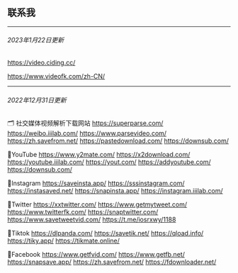 ## 联系我



---



###### 2023年1月22日更新

https://video.ciding.cc/

https://www.videofk.com/zh-CN/

---



###### 2022年12月31日更新

🗂️ 社交媒体视频解析下载网站
https://superparse.com/
https://weibo.iiilab.com/
https://www.parsevideo.com/
https://zh.savefrom.net/
https://pastedownload.com/
https://downsub.com/


🧡YouTube
https://www.y2mate.com/
https://x2download.com/
https://youtube.iiilab.com/
https://yout.com/
https://addyoutube.com/
https://downsub.com/

💛Instagram
https://saveinsta.app/
https://sssinstagram.com/
https://instasaved.net/
https://snapinsta.app/
https://instagram.iiilab.com/

💚Twitter
https://xxtwitter.com/
https://www.getmytweet.com/
https://www.twitterfk.com/
https://snaptwitter.com/
https://www.savetweetvid.com/
https://t.me/iosrxwy/1188

💜Tiktok
https://dlpanda.com/
https://savetik.net/
https://qload.info/
https://tiky.app/
https://tikmate.online/

🖤Facebook
https://www.getfvid.com/
https://www.getfb.net/
https://snapsave.app/
https://zh.savefrom.net/
https://fdownloader.net/